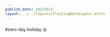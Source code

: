 ```yaml
---
publish_date: 20221015    
layout: ../../layouts/FleetingNoteLayout.astro
---
```

#zero-day holiday ⛱